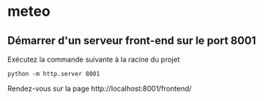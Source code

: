 # meteo


## Démarrer d'un serveur front-end sur le port 8001

Exécutez la commande suivante à la racine du projet
```
python -m http.server 8001
```

Rendez-vous sur la page http://localhost:8001/frontend/